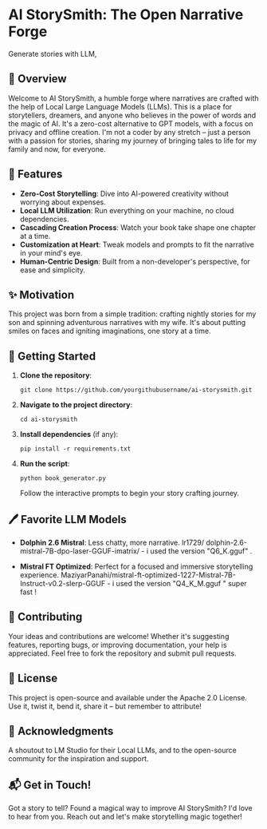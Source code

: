 # AI StorySmith: The Open Narrative Forge
Generate stories with LLM,

## 📖 Overview

Welcome to AI StorySmith, a humble forge where narratives are crafted with the help of Local Large Language Models (LLMs). This is a place for storytellers, dreamers, and anyone who believes in the power of words and the magic of AI. It's a zero-cost alternative to GPT models, with a focus on privacy and offline creation. I'm not a coder by any stretch – just a person with a passion for stories, sharing my journey of bringing tales to life for my family and now, for everyone.

## 🌟 Features

- **Zero-Cost Storytelling**: Dive into AI-powered creativity without worrying about expenses.
- **Local LLM Utilization**: Run everything on your machine, no cloud dependencies.
- **Cascading Creation Process**: Watch your book take shape one chapter at a time.
- **Customization at Heart**: Tweak models and prompts to fit the narrative in your mind's eye.
- **Human-Centric Design**: Built from a non-developer's perspective, for ease and simplicity.

## ✨ Motivation

This project was born from a simple tradition: crafting nightly stories for my son and spinning adventurous narratives with my wife. It's about putting smiles on faces and igniting imaginations, one story at a time.

## 🚀 Getting Started

1. **Clone the repository**:
    ```
    git clone https://github.com/yourgithubusername/ai-storysmith.git
    ```
2. **Navigate to the project directory**:
    ```
    cd ai-storysmith
    ```
3. **Install dependencies** (if any):
    ```
    pip install -r requirements.txt
    ```
4. **Run the script**:
    ```
    python book_generator.py
    ```
    Follow the interactive prompts to begin your story crafting journey.

## 🖊️ Favorite LLM Models

- **Dolphin 2.6 Mistral**: Less chatty, more narrative. lr1729/ dolphin-2.6-mistral-7B-dpo-laser-GGUF-imatrix/  - i used the version "Q6_K.gguf" .

- **Mistral FT Optimized**: Perfect for a focused and immersive storytelling experience. MaziyarPanahi/mistral-ft-optimized-1227-Mistral-7B-Instruct-v0.2-slerp-GGUF - i used the version "Q4_K_M.gguf " super fast !

## 👐 Contributing

Your ideas and contributions are welcome! Whether it's suggesting features, reporting bugs, or improving documentation, your help is appreciated. Feel free to fork the repository and submit pull requests.

## 📜 License

This project is open-source and available under the Apache 2.0 License. Use it, twist it, bend it, share it – but remember to attribute!

## 🙌 Acknowledgments

A shoutout to LM Studio for their Local LLMs, and to the open-source community for the inspiration and support.

## 📬 Get in Touch!

Got a story to tell? Found a magical way to improve AI StorySmith? I'd love to hear from you. Reach out and let's make storytelling magic together!

